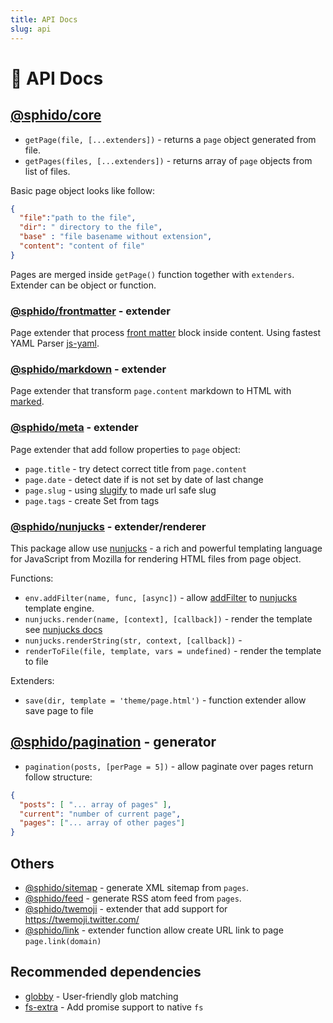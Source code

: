 ```yaml
---
title: API Docs
slug: api
---
```

 
# 🚀 API Docs

## [@sphido/core](https://github.com/sphido/sphido/tree/master/packages/sphido-core)

* `getPage(file, [...extenders])` - returns a `page` object generated from file.
* `getPages(files, [...extenders])` - returns array of `page` objects from list of files. 

Basic page object looks like follow:

```json
{
  "file":"path to the file",
  "dir": " directory to the file",
  "base" : "file basename without extension",
  "content": "content of file"
}
```


Pages are merged inside `getPage()` function together with `extenders`. Extender can be object or function.    

### [@sphido/frontmatter](https://github.com/sphido/sphido/tree/master/packages/sphido-frontmatter) - extender

Page extender that process [front matter](https://jekyllrb.com/docs/front-matter/) block inside content.
Using fastest YAML Parser [js-yaml](https://github.com/nodeca/js-yaml). 

### [@sphido/markdown](https://github.com/sphido/sphido/tree/master/packages/sphido-markdown) - extender

Page extender that transform `page.content` markdown to HTML with [marked](https://marked.js.org/).

### [@sphido/meta](https://github.com/sphido/sphido/tree/master/packages/sphido-meta) - extender

Page extender that add follow properties to `page` object:

* `page.title` - try detect correct title from `page.content` 
* `page.date` - detect date if is not set by date of last change 
* `page.slug` - using [slugify](https://github.com/sindresorhus/slugify) to made url safe slug
* `page.tags` - create Set from tags

### [@sphido/nunjucks](https://github.com/sphido/sphido/tree/master/packages/sphido-nunjucks) - extender/renderer

This package allow use [nunjucks](https://mozilla.github.io/nunjucks/) - a rich and powerful templating language for JavaScript from Mozilla
for rendering HTML files from page object.

Functions:

- `env.addFilter(name, func, [async])` -  allow [addFilter](https://mozilla.github.io/nunjucks/api.html#getfilter) to [nunjucks](https://mozilla.github.io/nunjucks) template engine.
- `nunjucks.render(name, [context], [callback])` - render the template see [nunjucks docs](https://mozilla.github.io/nunjucks/api.html#render)
- `nunjucks.renderString(str, context, [callback])` - 
- `renderToFile(file, template, vars = undefined)` - render the template to file

Extenders: 

- `save(dir, template = 'theme/page.html')` - function extender allow save page to file

## [@sphido/pagination](https://github.com/sphido/sphido/tree/master/packages/sphido-pagination) - generator

* `pagination(posts, [perPage = 5])` - allow paginate over pages return follow structure:

```json
{
  "posts": [ "... array of pages" ],
  "current": "number of current page",
  "pages": ["... array of other pages"]
}
```  

## Others

- [@sphido/sitemap](https://github.com/sphido/sphido/tree/master/packages/sphido-sitemap) - generate XML sitemap from `pages`.
- [@sphido/feed](https://github.com/sphido/sphido/tree/master/packages/sphido-feed) - generate RSS atom feed from `pages`.
- [@sphido/twemoji](https://github.com/sphido/sphido/tree/master/packages/sphido-twemoji) - extender that add support for https://twemoji.twitter.com/
- [@sphido/link](https://github.com/sphido/sphido/tree/master/packages/sphido-link) - extender function allow create URL link to page `page.link(domain)`

## Recommended dependencies

* [globby](https://github.com/sindresorhus/globby) - User-friendly glob matching
* [fs-extra](https://www.npmjs.com/package/fs-extra) - Add promise support to native `fs`


